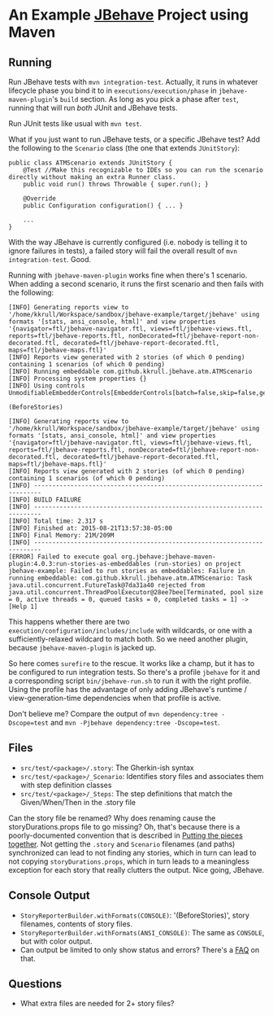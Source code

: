 # An Example  [JBehave](http://jbehave.org/) Project using Maven


## Running

Run JBehave tests with `mvn integration-test`.  Actually, it runs in whatever lifecycle phase you bind it to in
`executions/execution/phase` in `jbehave-maven-plugin`'s `build` section.  As long as you pick a phase after `test`,
running that will run *both* JUnit and JBehave tests.

Run JUnit tests like usual with `mvn test`.

What if you just want to run JBehave tests, or a specific JBehave test?  Add the following to the `Scenario` class
(the one that extends `JUnitStory`):

```
public class ATMScenario extends JUnitStory {
    @Test //Make this recognizable to IDEs so you can run the scenario directly without making an extra Runner class.
    public void run() throws Throwable { super.run(); }

    @Override
    public Configuration configuration() { ... }

    ...
}
```

With the way JBehave is currently configured (i.e. nobody is telling it to ignore failures in tests), a failed story
will fail the overall result of `mvn integration-test`.  Good.

Running with `jbehave-maven-plugin` works fine when there's 1 scenario.  When adding a second scenario, it runs the
first scenario and then fails with the following:


```
[INFO] Generating reports view to '/home/kkrull/Workspace/sandbox/jbehave-example/target/jbehave' using formats '[stats, ansi_console, html]' and view properties '{navigator=ftl/jbehave-navigator.ftl, views=ftl/jbehave-views.ftl, reports=ftl/jbehave-reports.ftl, nonDecorated=ftl/jbehave-report-non-decorated.ftl, decorated=ftl/jbehave-report-decorated.ftl, maps=ftl/jbehave-maps.ftl}'
[INFO] Reports view generated with 2 stories (of which 0 pending) containing 1 scenarios (of which 0 pending)
[INFO] Running embeddable com.github.kkrull.jbehave.atm.ATMScenario
[INFO] Processing system properties {}
[INFO] Using controls UnmodifiableEmbedderControls[EmbedderControls[batch=false,skip=false,generateViewAfterStories=true,ignoreFailureInStories=false,ignoreFailureInView=false,verboseFailures=false,verboseFiltering=false,storyTimeouts=300,threads=1,failOnStoryTimeout=false]]

(BeforeStories)

[INFO] Generating reports view to '/home/kkrull/Workspace/sandbox/jbehave-example/target/jbehave' using formats '[stats, ansi_console, html]' and view properties '{navigator=ftl/jbehave-navigator.ftl, views=ftl/jbehave-views.ftl, reports=ftl/jbehave-reports.ftl, nonDecorated=ftl/jbehave-report-non-decorated.ftl, decorated=ftl/jbehave-report-decorated.ftl, maps=ftl/jbehave-maps.ftl}'
[INFO] Reports view generated with 2 stories (of which 0 pending) containing 1 scenarios (of which 0 pending)
[INFO] ------------------------------------------------------------------------
[INFO] BUILD FAILURE
[INFO] ------------------------------------------------------------------------
[INFO] Total time: 2.317 s
[INFO] Finished at: 2015-08-21T13:57:38-05:00
[INFO] Final Memory: 21M/209M
[INFO] ------------------------------------------------------------------------
[ERROR] Failed to execute goal org.jbehave:jbehave-maven-plugin:4.0.3:run-stories-as-embeddables (run-stories) on project jbehave-example: Failed to run stories as embeddables: Failure in running embeddable: com.github.kkrull.jbehave.atm.ATMScenario: Task java.util.concurrent.FutureTask@7da31a40 rejected from java.util.concurrent.ThreadPoolExecutor@28ee7bee[Terminated, pool size = 0, active threads = 0, queued tasks = 0, completed tasks = 1] -> [Help 1]
```

This happens whether there are two `execution/configuration/includes/include` with wildcards, or one with a
sufficiently-relaxed wildcard to match both.  So we need another plugin, because `jbehave-maven-plugin` is jacked up.

So here comes `surefire` to the rescue.  It works like a champ, but it has to be configured to run integration tests.
So there's a profile `jbehave` for it and a corresponding script `bin/jbehave-run.sh` to run it with the right profile.
Using the profile has the advantage of only adding JBehave's runtime / view-generation-time dependencies when that
profile is active.

Don't believe me?  Compare the output of `mvn dependency:tree -Dscope=test` and
`mvn -Pjbehave dependency:tree -Dscope=test`.


## Files

- `src/test/<package>/.story`: The Gherkin-ish syntax
- `src/test/<package>/_Scenario`: Identifies story files and associates them with step definition classes
- `src/test/<package>/_Steps`: The step definitions that match the Given/When/Then in the .story file

Can the story file be renamed?  Why does renaming cause the storyDurations.props file to go missing?  Oh, that's
because there is a poorly-documented convention that is described in [Putting the pieces
together](https://blog.codecentric.de/en/2011/03/automated-acceptance-testing-using-jbehave/).  Not getting the
`.story` and `Scenario` filenames (and paths) synchronized can lead to not finding any stories, which in turn can lead
to not copying `storyDurations.props`, which in turn leads to a meaningless exception for each story that really
clutters the output.  Nice going, JBehave.


## Console Output

- `StoryReporterBuilder.withFormats(CONSOLE)`: '(BeforeStories)', story filenames, contents of story files.
- `StoryReporterBuilder.withFormats(ANSI_CONSOLE)`: The same as `CONSOLE`, but with color output.
- Can output be limited to only show status and errors?  There's a [FAQ](http://jbehave.org/reference/stable/faq.html)
  on that.


## Questions

- What extra files are needed for 2+ story files?
